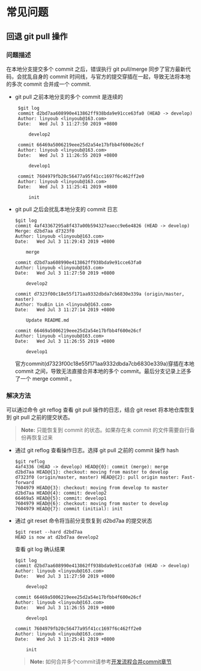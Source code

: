 # 常见问题 #
## 回退 git pull 操作 ##
### 问题描述 ###
在本地分支提交多个 commit 之后，错误执行 git pull/merge 同步了官方最新代码，会扰乱自身的 commit 时间线，与官方的提交穿插在一起，导致无法将本地的多次 commit 合并成一个 commit.

- git pull 之前本地分支的多个 commit 是连续的
   ``` shell
    $git log
    commit d2bd7aa608990e413862ff938bda9e91cce63fa0 (HEAD -> develop)
    Author: linyoub <linyoub@163.com>
    Date:   Wed Jul 3 11:27:50 2019 +0800

        develop2

    commit 66469a5006219eee25d2a54e17bfbb4f600e26cf
    Author: linyoub <linyoub@163.com>
    Date:   Wed Jul 3 11:26:55 2019 +0800

        develop1

    commit 7604979fb20c56477a95f41cc1697f6c462ff2e0
    Author: linyoub <linyoub@163.com>
    Date:   Wed Jul 3 11:25:41 2019 +0800

        init
    ```

- git pull 之后会扰乱本地分支的 commit 日志
    ``` shell
    $git log
    commit 4af43367295a8f437a00b594327eaecc9e6e4826 (HEAD -> develop)
    Merge: d2bd7aa d7323f0
    Author: linyoub <linyoub@163.com>
    Date:   Wed Jul 3 11:29:43 2019 +0800

        merge

    commit d2bd7aa608990e413862ff938bda9e91cce63fa0
    Author: linyoub <linyoub@163.com>
    Date:   Wed Jul 3 11:27:50 2019 +0800

        develop2

    commit d7323f00c18e55f171aa9332dbda7cb6830e339a (origin/master, master)
    Author: YouBin Lin <linyoub@163.com>
    Date:   Wed Jul 3 11:27:14 2019 +0800

        Update README.md

    commit 66469a5006219eee25d2a54e17bfbb4f600e26cf
    Author: linyoub <linyoub@163.com>
    Date:   Wed Jul 3 11:26:55 2019 +0800

        develop1

    ```
    官方commit(d7323f00c18e55f171aa9332dbda7cb6830e339a)穿插在本地 commit 之间，导致无法直接合并本地的多个 commit。最后分支记录上还多了一个 merge commit 。

### 解决方法 ###
可以通过命令 git reflog 查看 git pull 操作的日志，结合 git reset 将本地仓库恢复到 git pull 之前的提交状态。

>**Note:** 只能恢复到 commit 的状态。如果存在未 commit 的文件需要自行备份再恢复过来
>

- 通过 git reflog 查看操作日志。选择 git pull 之前的 commit 操作 hash
    ```shell
    $git reflog
    4af4336 (HEAD -> develop) HEAD@{0}: commit (merge): merge
    d2bd7aa HEAD@{1}: checkout: moving from master to develop
    d7323f0 (origin/master, master) HEAD@{2}: pull origin master: Fast-forward
    7604979 HEAD@{3}: checkout: moving from develop to master
    d2bd7aa HEAD@{4}: commit: develop2
    66469a5 HEAD@{5}: commit: develop1
    7604979 HEAD@{6}: checkout: moving from master to develop
    7604979 HEAD@{7}: commit (initial): init
    ```

- 通过 git reset 命令将当前分支恢复到 d2bd7aa 的提交状态
    ``` shell
    $git reset --hard d2bd7aa
    HEAD is now at d2bd7aa develop2
    ```

    查看 git log 确认结果
    ``` shell
    $git log
    commit d2bd7aa608990e413862ff938bda9e91cce63fa0 (HEAD -> develop)
    Author: linyoub <linyoub@163.com>
    Date:   Wed Jul 3 11:27:50 2019 +0800

        develop2

    commit 66469a5006219eee25d2a54e17bfbb4f600e26cf
    Author: linyoub <linyoub@163.com>
    Date:   Wed Jul 3 11:26:55 2019 +0800

        develop1

    commit 7604979fb20c56477a95f41cc1697f6c462ff2e0
    Author: linyoub <linyoub@163.com>
    Date:   Wed Jul 3 11:25:41 2019 +0800

        init
    ```

    >**Note:** 如何合并多个commit请参考[开发流程合并commit章节](develop_flow.md#合并开发分支多个commit)